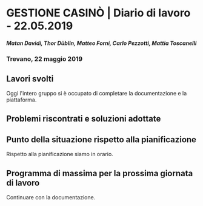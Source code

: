 # GESTIONE CASINÒ | Diario di lavoro - 22.05.2019

##### Matan Davidi, Thor Düblin, Matteo Forni, Carlo Pezzotti, Mattia Toscanelli

### Trevano, 22 maggio 2019

## Lavori svolti

Oggi l'intero gruppo si è occupato di completare la documentazione e la piattaforma.

## Problemi riscontrati e soluzioni adottate



## Punto della situazione rispetto alla pianificazione

Rispetto alla pianificazione siamo in orario.

## Programma di massima per la prossima giornata di lavoro

Continuare con la documentazione.
